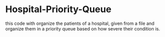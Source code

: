 # Hospital-Priority-Queue
this code with organize the patients of a hospital, given from a file and organize them in a priority queue based on how severe their condition is. 
